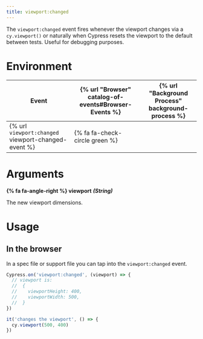 ```yaml
---
title: viewport:changed
---
```


The `viewport:changed` event fires whenever the viewport changes via a `cy.viewport()` or naturally when Cypress resets the viewport to the default between tests. Useful for debugging purposes.

# Environment

Event | {% url "Browser" catalog-of-events#Browser-Events %} | {% url "Background Process" background-process %}
--- | --- | ---
{% url `viewport:changed` viewport-changed-event %} | {% fa fa-check-circle green %} |

# Arguments

**{% fa fa-angle-right %} viewport** ***(String)***

The new viewport dimensions.

# Usage

## In the browser

In a spec file or support file you can tap into the `viewport:changed` event.

```javascript
Cypress.on('viewport:changed', (viewport) => {
  // viewport is:
  //  {
  //    viewportHeight: 400,
  //    viewportWidth: 500,
  //  }
})

it('changes the viewport', () => {
  cy.viewport(500, 400)
})
```